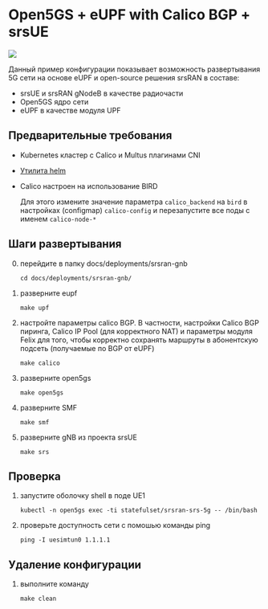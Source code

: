 # Open5GS + eUPF with Calico BGP + srsUE

![](./schema.png)

Данный пример конфигурации показывает возможность развертывания 5G сети на основе eUPF и open-source решения srsRAN в составе:
- srsUE и srsRAN gNodeB в качестве радиочасти
- Open5GS ядро сети
- eUPF в качестве модуля UPF

## Предварительные требования

- Kubernetes кластер с Calico и Multus плагинами CNI
- [Утилита helm](https://helm.sh/docs/intro/install/)
- Calico настроен на использование BIRD

    Для этого измените значение параметра `calico_backend` на `bird` в настройках (configmap) `calico-config` и перезапустите все поды с именем `calico-node-*`

## Шаги развертывания

0. перейдите в папку docs/deployments/srsran-gnb

    `cd docs/deployments/srsran-gnb/`

1. разверните eupf

    `make upf`

2. настройте параметры calico BGP. В частности, настройки Calico BGP пиринга, Calico IP Pool (для корректного NAT) и параметры модуля Felix для того, чтобы корректно сохранять маршруты в абонентскую подсеть (получаемые по BGP от eUPF)

    `make calico`

3. разверните open5gs

    `make open5gs`

4. разверните SMF

    `make smf`

5. разверните gNB из проекта srsUE

    `make srs`


## Проверка

1. запустите оболочку shell в поде UE1

    `kubectl -n open5gs exec -ti statefulset/srsran-srs-5g -- /bin/bash`

2. проверьте доступность сети с помошью команды ping

    `ping -I uesimtun0 1.1.1.1`

## Удаление конфигурации

1. выполните команду

    `make clean`